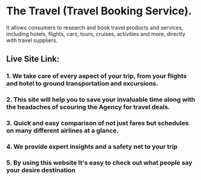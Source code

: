 
# The Travel (Travel Booking Service).
It allows consumers to research and book travel products and services, including hotels, flights, cars, tours, cruises, activities and more, directly with travel suppliers. 

## Live Site Link:

### 1. We take care of every aspect of your trip, from your flights and hotel to ground transportation and excursions.

### 2. This site will help you to save your invaluable time along with the headaches of scouring the Agency for travel deals. 

### 3. Quick and easy comparison of not just fares but schedules on many different airlines at a glance.

### 4. We provide expert insights and a safety net to your trip 

### 5. By using this website It's easy to check out what people say your desire destination